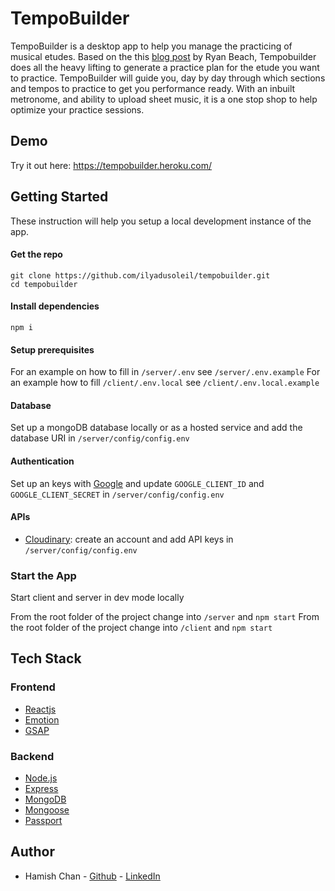 # TempoBuilder

TempoBuilder is a desktop app to help you manage the practicing of musical etudes. Based on the this [blog post](https://thatsnotspit.com/2019/03/26/practice-program/) by Ryan Beach, Tempobuilder does all the heavy lifting to generate a practice plan for the etude you want to practice. TempoBuilder will guide you, day by day through which sections and tempos to practice to get you performance ready. With an inbuilt metronome, and ability to upload sheet music, it is a one stop shop to help optimize your practice sessions.

## Demo

Try it out here: https://tempobuilder.heroku.com/

## Getting Started
These instruction will help you setup a local development instance of the app.

#### Get the repo
```
git clone https://github.com/ilyadusoleil/tempobuilder.git
cd tempobuilder
```

#### Install dependencies
`npm i`

#### Setup prerequisites
For an example on how to fill in `/server/.env` see `/server/.env.example` For an example how to fill `/client/.env.local` see `/client/.env.local.example`

#### Database
Set up a mongoDB database locally or as a hosted service and add the database URI in `/server/config/config.env`

#### Authentication
Set up an keys with [Google](https://console.developers.google.com/apis/dashboard) and update `GOOGLE_CLIENT_ID` and `GOOGLE_CLIENT_SECRET` in `/server/config/config.env`

#### APIs
- [Cloudinary](https://cloudinary.com/): create an account and add API keys in `/server/config/config.env`

### Start the App

Start client and server in dev mode locally

From the root folder of the project change into `/server` and `npm start`
From the root folder of the project change into `/client` and `npm start`

## Tech Stack

### Frontend
- [Reactjs](https://reactjs.org)
- [Emotion](https://emotion.sh/)
- [GSAP](https://greensock.com/gsap/)

### Backend
- [Node.js](https://nodejs.org/)
- [Express](https://expressjs.com)
- [MongoDB](https://www.mongodb.com)
- [Mongoose](https://mongoosejs.com)
- [Passport](http://www.passportjs.org/)

## Author

* Hamish Chan - [Github](https://github.com/ilyadusoleil) - [LinkedIn](https://www.linkedin.com/in/hamish-chan/)